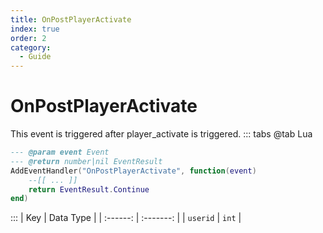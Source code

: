 ```yaml
---
title: OnPostPlayerActivate
index: true
order: 2
category:
  - Guide
---
```


# OnPostPlayerActivate
This event is triggered after player_activate is triggered.
::: tabs
@tab Lua
```lua
--- @param event Event
--- @return number|nil EventResult
AddEventHandler("OnPostPlayerActivate", function(event)
    --[[ ... ]]
    return EventResult.Continue
end)
```

:::
|    Key   | Data Type |
| :------: | :-------: |
| `userid` |   `int`   |
